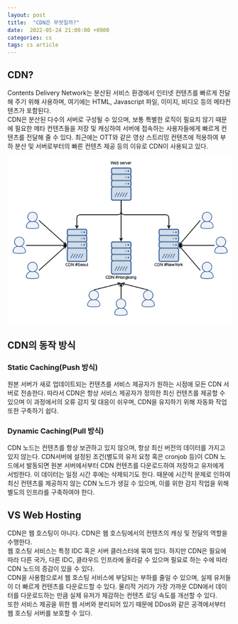 ```yaml
---
layout: post
title:  "CDN은 무엇일까?"
date:  2022-05-24 21:00:00 +0900
categories: cs
tags: cs article
---
```


## CDN?

Contents Delivery Network는 분산된 서비스 환경에서 인터넷 컨텐츠를 빠르게 전달해 주기 위해 사용하며, 여기에는 HTML, Javascript 파일, 이미지, 비디오 등의 메타컨텐츠가 포함된다.  
CDN은 분산된 다수의 서버로 구성될 수 있으며, 보통 특별한 로직이 필요치 않기 때문에 필요한 메타 컨텐츠들을 저장 및 캐싱하여 서버에 접속하는 사용자들에게 빠르게 컨텐츠를 전달해 줄 수 있다. 최근에는 OTT와 같은 영상 스트리밍 컨텐츠에 적용하여 부하 분산 및 서버로부터의 빠른 컨텐츠 제공 등의 이유로 CDN이 사용되고 있다.

![CDN_Network](/images/20220524/cdn_network.png#center)

## CDN의 동작 방식

### Static Caching(Push 방식)

원본 서버가 새로 업데이트되는 컨텐츠를 서비스 제공자가 원하는 시점에 모든 CDN 서버로 전송한다. 따라서 CDN은 항상 서비스 제공자가 정의한 최신 컨텐츠를 제공할 수 있으며 이 과정에서의 오류 감지 및 대응이 쉬우며, CDN을 유지하기 위해 자동화 작업 또한 구축하기 쉽다.

### Dynamic Caching(Pull 방식)

CDN 노드는 컨텐츠를 항상 보관하고 있지 않으며, 항상 최신 버전의 데이터를 가지고 있지 않는다. CDN서버에 설정된 조건(별도의 유저 요청 혹은 cronjob 등)이 CDN 노드에서 발동되면 원본 서버에서부터 CDN 컨텐츠를 다운로드하여 저장하고 유저에게 서빙한다. 이 데이터는 일정 시간 후에는 삭제되기도 한다. 때문에 시간적 문제로 인하여 최신 컨텐츠를 제공하지 않는 CDN 노드가 생길 수 있으며, 이를 위한 감지 작업을 위해 별도의 인프라를 구축하여야 한다.

## VS Web Hosting

CDN은 웹 호스팅이 아니다. CDN은 웹 호스팅에서의 컨텐츠의 캐싱 및 전달의 역할을 수행한다.  
웹 호스팅 서비스는 특정 IDC 혹은 서버 클러스터에 묶여 있다. 하지만 CDN은 필요에 따라 다른 국가, 다른 IDC, 클라우드 인프라에 올라갈 수 있으며 필요로 하는 수에 따라 CDN 노드의 증감이 있을 수 있다.  
CDN을 사용함으로서 웹 호스팅 서비스에 부담되는 부하를 줄일 수 있으며, 실제 유저들이 더 빠르게 컨텐츠를 다운로드할 수 있다. 물리적 거리가 가장 가까운 CDN에서 데이터를 다운로드하는 만큼 실제 유저가 체감하는 컨텐츠 로딩 속도를 개선할 수 있다.  
또한 서비스 제공을 위한 웹 서버와 분리되어 있기 때문에 DDos와 같은 공격에서부터 웹 호스팅 서버를 보호할 수 있다.
